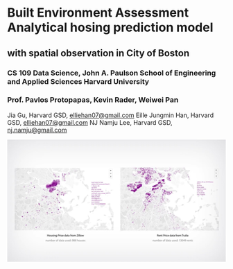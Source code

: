 # Built Environment Assessment Analytical hosing prediction model
## with spatial observation in City of Boston
### CS 109 Data Science, John A. Paulson School of Engineering and Applied Sciences Harvard University

### Prof. Pavlos Protopapas, Kevin Rader, Weiwei Pan


Jia Gu, Harvard GSD, elliehan07@gmail.com
Eille Jungmin Han, Harvard GSD, elliehan07@gmail.com
NJ Namju Lee, Harvard GSD, nj.namju@gmail.com

[![YouTube ](/img/v1.jpg)](https://www.youtube.com/watch?v=ZpAj1VmqusY&feature=youtu.be)



